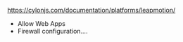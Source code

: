 https://cylonjs.com/documentation/platforms/leapmotion/

- Allow Web Apps
- Firewall configuration....
